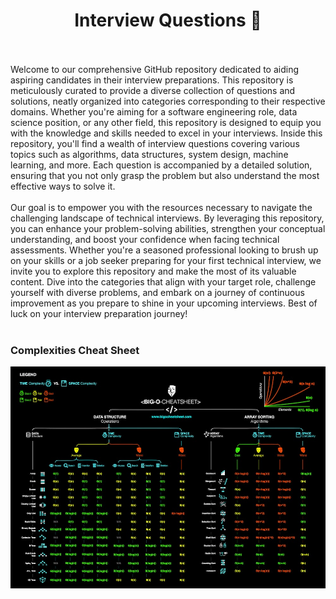 <h1 align='center'>Interview Questions 🚀</h1>
<br><br>
Welcome to our comprehensive GitHub repository dedicated to aiding aspiring candidates in their interview preparations. This repository is meticulously curated to provide a diverse collection of questions and solutions, neatly organized into categories corresponding to their respective domains. Whether you're aiming for a software engineering role, data science position, or any other field, this repository is designed to equip you with the knowledge and skills needed to excel in your interviews.
Inside this repository, you'll find a wealth of interview questions covering various topics such as algorithms, data structures, system design, machine learning, and more. Each question is accompanied by a detailed solution, ensuring that you not only grasp the problem but also understand the most effective ways to solve it.
<br><br>
Our goal is to empower you with the resources necessary to navigate the challenging landscape of technical interviews. By leveraging this repository, you can enhance your problem-solving abilities, strengthen your conceptual understanding, and boost your confidence when facing technical assessments.
Whether you're a seasoned professional looking to brush up on your skills or a job seeker preparing for your first technical interview, we invite you to explore this repository and make the most of its valuable content. Dive into the categories that align with your target role, challenge yourself with diverse problems, and embark on a journey of continuous improvement as you prepare to shine in your upcoming interviews. Best of luck on your interview preparation journey!<br><br>



### Complexities Cheat Sheet


<img align='center' src='Pseudo Codes for Revision/Sorting Algorithms/Complexities Cheat Sheet.jpeg' />
 
